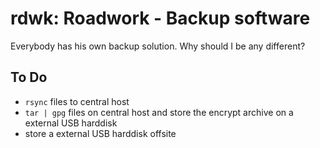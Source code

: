 # rdwk: Roadwork - Backup software

Everybody has his own backup solution.
Why should I be any different?

## To Do

* `rsync` files to central host
* `tar | gpg` files on central host and store the encrypt archive on a external USB harddisk
* store a external USB harddisk offsite

